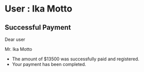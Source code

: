 User : Ika Motto
=============

Successful Payment
---------------------

Dear user

Mr. Ika Motto

* The amount of $13500 was successfully paid and registered.
*  Your payment has been completed.

  
  
  ##
